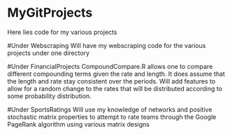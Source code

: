 # MyGitProjects
Here lies code for my various projects

#Under Webscraping
Will have my webscraping code for the various projects under one directory

#Under FinancialProjects
CompoundCompare.R allows one to compare different compounding terms given the rate and length. It does assume that the length and rate stay consistent over the periods. Will add features to allow for a random change to the rates that will be distributed according to some probability distribution.

#Under SportsRatings
Will use my knowledge of networks and positive stochastic matrix properties to attempt to rate teams through the Google PageRank algorithm using various matrix designs 
